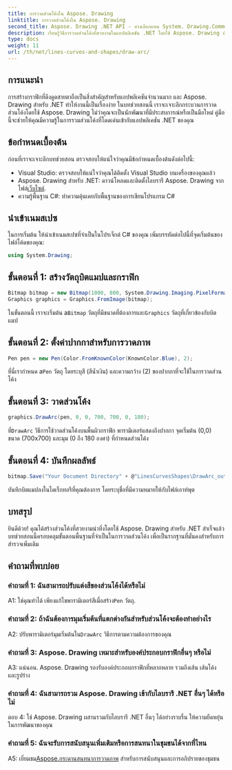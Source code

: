 ```yaml
---
title: การวาดส่วนโค้งใน Aspose. Drawing
linktitle: การวาดส่วนโค้งใน Aspose. Drawing
second_title: Aspose. Drawing .NET API - ทางเลือกแทน System. Drawing.Common
description: เรียนรู้วิธีการวาดส่วนโค้งที่สวยงามในแอปพลิเคชัน .NET โดยใช้ Aspose. Drawing ปฏิบัติตามคำแนะนำทีละขั้นตอนของเราเพื่อให้ได้ผลลัพธ์ภาพที่น่าทึ่ง
type: docs
weight: 11
url: /th/net/lines-curves-and-shapes/draw-arc/
---
```

## การแนะนำ

การสร้างกราฟิกที่ดึงดูดสายตาถือเป็นสิ่งสำคัญสำหรับแอปพลิเคชันจำนวนมาก และ Aspose. Drawing สำหรับ .NET ทำให้งานนี้เป็นเรื่องง่าย ในบทช่วยสอนนี้ เราจะเจาะลึกกระบวนการวาดส่วนโค้งโดยใช้ Aspose. Drawing ไม่ว่าคุณจะเป็นนักพัฒนาที่มีประสบการณ์หรือเป็นมือใหม่ คู่มือนี้จะช่วยให้คุณมีความรู้ในการรวมส่วนโค้งที่โดดเด่นเข้ากับแอปพลิเคชัน .NET ของคุณ

## ข้อกำหนดเบื้องต้น

ก่อนที่เราจะเจาะลึกบทช่วยสอน ตรวจสอบให้แน่ใจว่าคุณมีข้อกำหนดเบื้องต้นดังต่อไปนี้:

- Visual Studio: ตรวจสอบให้แน่ใจว่าคุณได้ติดตั้ง Visual Studio บนเครื่องของคุณแล้ว
-  Aspose. Drawing สำหรับ .NET: ดาวน์โหลดและติดตั้งไลบรารี Aspose. Drawing จากไฟล์[เว็บไซต์](https://releases.aspose.com/drawing/net/).
- ความรู้พื้นฐาน C#: ทำความคุ้นเคยกับพื้นฐานของการเขียนโปรแกรม C#

## นำเข้าเนมสเปซ

ในการเริ่มต้น ให้นำเข้าเนมสเปซที่จำเป็นในโปรเจ็กต์ C# ของคุณ เพิ่มบรรทัดต่อไปนี้ที่จุดเริ่มต้นของไฟล์โค้ดของคุณ:

```csharp
using System.Drawing;
```

## ขั้นตอนที่ 1: สร้างวัตถุบิตแมปและกราฟิก

```csharp
Bitmap bitmap = new Bitmap(1000, 800, System.Drawing.Imaging.PixelFormat.Format32bppPArgb);
Graphics graphics = Graphics.FromImage(bitmap);
```

 ในขั้นตอนนี้ เราจะเริ่มต้น a`Bitmap` วัตถุที่มีขนาดที่ต้องการและ`Graphics` วัตถุที่เกี่ยวข้องกับบิตแมป

## ขั้นตอนที่ 2: ตั้งค่าปากกาสำหรับการวาดภาพ

```csharp
Pen pen = new Pen(Color.FromKnownColor(KnownColor.Blue), 2);
```

 ที่นี่เรากำหนด a`Pen` วัตถุ โดยระบุสี (สีน้ำเงิน) และความกว้าง (2) ของปากกาที่จะใช้ในการวาดส่วนโค้ง

## ขั้นตอนที่ 3: วาดส่วนโค้ง

```csharp
graphics.DrawArc(pen, 0, 0, 700, 700, 0, 180);
```

 ที่`DrawArc` วิธีการใช้วาดส่วนโค้งบนพื้นผิวกราฟิก พารามิเตอร์แสดงถึงปากกา จุดเริ่มต้น (0,0) ขนาด (700x700) และมุม (0 ถึง 180 องศา) ที่กำหนดส่วนโค้ง

## ขั้นตอนที่ 4: บันทึกผลลัพธ์

```csharp
bitmap.Save("Your Document Directory" + @"LinesCurvesShapes\DrawArc_out.png");
```

บันทึกบิตแมปลงในไดเร็กทอรีที่คุณต้องการ โดยระบุชื่อที่มีความหมายให้กับไฟล์เอาท์พุต

## บทสรุป

ยินดีด้วย! คุณได้สร้างส่วนโค้งที่สวยงามน่าทึ่งโดยใช้ Aspose. Drawing สำหรับ .NET สำเร็จแล้ว บทช่วยสอนนี้ครอบคลุมขั้นตอนพื้นฐานที่จำเป็นในการวาดส่วนโค้ง เพื่อเป็นรากฐานที่มั่นคงสำหรับการสำรวจเพิ่มเติม

## คำถามที่พบบ่อย

### คำถามที่ 1: ฉันสามารถปรับแต่งสีของส่วนโค้งได้หรือไม่

 A1: ใช่คุณทำได้ เพียงแก้ไขพารามิเตอร์สีเมื่อสร้าง`Pen` วัตถุ.

### คำถามที่ 2: ถ้าฉันต้องการมุมเริ่มต้นที่แตกต่างกันสำหรับส่วนโค้งจะต้องทำอย่างไร

 A2: ปรับพารามิเตอร์มุมเริ่มต้นใน`DrawArc` วิธีการตามความต้องการของคุณ

### คำถามที่ 3: Aspose. Drawing เหมาะสำหรับองค์ประกอบกราฟิกอื่นๆ หรือไม่

A3: แน่นอน. Aspose. Drawing รองรับองค์ประกอบกราฟิกที่หลากหลาย รวมถึงเส้น เส้นโค้ง และรูปร่าง

### คำถามที่ 4: ฉันสามารถรวม Aspose. Drawing เข้ากับไลบรารี .NET อื่นๆ ได้หรือไม่

ตอบ 4: ใช่ Aspose. Drawing ผสานรวมกับไลบรารี .NET อื่นๆ ได้อย่างราบรื่น ให้ความยืดหยุ่นในการพัฒนาของคุณ

### คำถามที่ 5: ฉันจะรับการสนับสนุนเพิ่มเติมหรือการสนทนาในชุมชนได้จากที่ไหน

 A5: เยี่ยมชม[Aspose.กระดานสนทนาการวาดภาพ](https://forum.aspose.com/c/diagram/17) สำหรับการสนับสนุนและการอภิปรายของชุมชน